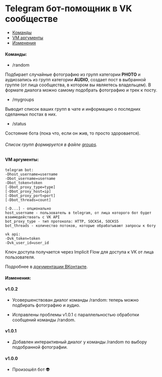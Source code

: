 # Telegram бот-помощник в VK сообществе

- [Команды](#команды)
- [VM аргументы](#vm-аргументы)
- [Изменения](#изменения)

#### Команды:

- /random

Подбирает случайные фотографию из групп категории **PHOTO** и аудиозапись из групп категории **AUDIO**, 
создает пост в выбранной группе (от лица сообщества, в котором вы являетесь владельцем).
В формате диалога можно самому подобрать фотографию и трек к посту.

- /mygroups

Выводит список ваших групп в чате и информацию о последних сделанных постах в них.

- /status

Состояние бота (пока что, если он жив, то просто здоровается).

###### Список групп формируется в файле [groups](src/main/resources/groups).      

#### VM аргументы:

```` 
telegram bot:
-Dhost_username=username
-Dbot_username=username
-Dbot_token=token
[-Dbot_proxy_type=type]
[-Dbot_proxy_host=ip]
[-Dbot_proxy_port=port]
[-Dbot_threads=count]

[-D...] - опционально
host_username - пользователь в telegram, от лица которого бот будет взаимодействоать с VK API
bot_proxy_type - тип протокола: HTTP, SOCKS4, SOCKS5
bot_threads - количество потоков, которые обрабатывают запросы к боту

vk api:
-Dvk_token=token
-Dvk_user_id=user_id
````

Ключ доступа получается через Implicit Flow для доступа к VK от лица пользователя.

Подробнее в [документации ВКонтакте](https://vk.com/dev/manuals).

#### Изменения:

#### v1.0.2

* Усовершенствован диалог команды /random: теперь можно подбирать фотографию и аудио.

* Исправлены проблемы v1.0.1 с параллельностью обработки сообщений команды /random.  

#### v1.0.1

* Добавлен интерактивный диалог у команды /random по выбору подобранной фотографии.

#### v1.0.0

* Произошёл бот 👽